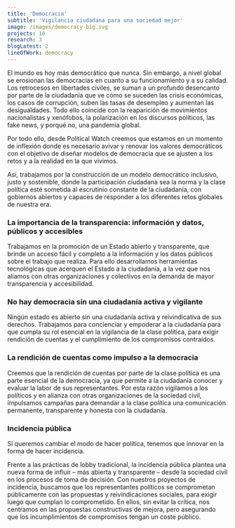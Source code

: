 ```yaml
---
title: 'Democracia'
subtitle: 'Vigilancia ciudadana para una sociedad mejor'
image: /images/democracy-big.svg
projects: 10
research: 3
blogLatest: 2
lineOfWork: democracy
---
```


<md-content>

El mundo es hoy más democrático que nunca. Sin embargo, a nivel global se erosionan las democracias en cuanto a su funcionamiento y a su calidad. Los retrocesos en libertades civiles, se suman a un profundo desencanto por parte de la ciudadanía que ve cómo se suceden las crisis económicas, los casos de corrupción, suben las tasas de desempleo y aumentan las desigualdades. Todo ello coincide con la reaparición de movimientos nacionalistas y xenófobos, la polarización en los discursos políticos, las fake news, y porqué no, una pandemia global.

Por todo ello, desde Political Watch creemos que estamos en un momento de inflexión donde es necesario avivar y renovar los valores democráticos con el objetivo de diseñar modelos de democracia que se ajusten a los retos y a la realidad en la que vivimos.

Así, trabajamos por la construcción de un modelo democrático inclusivo, justo y sostenible, donde la participación ciudadana sea la norma y la clase política esté sometida al escrutinio constante de la ciudadanía, con gobiernos abiertos y capaces de responder a los diferentes retos globales de nuestra era.

### La importancia de la transparencia: información y datos, públicos y accesibles

Trabajamos en la promoción de un Estado abierto y transparente, que brinde un acceso fácil y completo a la información y los datos públicos sobre el trabajo que realiza. Para ello desarrollamos herramientas tecnológicas que acerquen el Estado a la ciudadanía, a la vez que nos aliamos con otras organizaciones y colectivos en la demanda de mayor transparencia y accesibilidad.

### No hay democracia sin una ciudadanía activa y vigilante

Ningún estado es abierto sin una ciudadanía activa y reivindicativa de sus derechos. Trabajamos para concienciar y empoderar a la ciudadanía para que cumpla su rol esencial en la vigilancia de la clase política, para exigir rendición de cuentas y el cumplimiento de los compromisos contraídos.

### La rendición de cuentas como impulso a la democracia

Creemos que la rendición de cuentas por parte de la clase política es una parte esencial de la democracia, ya que permite a la ciudadanía conocer y evaluar la labor de sus representantes. Por esta razón vigilamos a los políticos y en alianza con otras organizaciones de la sociedad civil, impulsamos campañas para demandar a la clase política una comunicación permanente, transparente y honesta con la ciudadanía.

### Incidencia pública

Si queremos cambiar el modo de hacer política, tenemos que innovar en la forma de hacer incidencia.

Frente a las prácticas de lobby tradicional, la incidencia pública plantea una nueva forma de influir – más abierta y transparente – desde la sociedad civil en los procesos de toma de decisión. Con nuestros proyectos de incidencia, buscamos que los representantes políticos se comprometan públicamente con las propuestas y reivindicaciones sociales, para exigir luego que cumplan lo comprometido. En ellos, sin evitar la crítica, nos centramos en las propuestas constructivas de mejora, pero asegurando que los incumplimientos de compromisos tengan un coste público.

</md-content>

<projects
  title="Proyectos"
  subtitle="Plataformas ciudadanas, herramientas de monitoreo parlamentario y campañas de incidencia pública. Todo ello basado en tecnologías cívicas.">
</projects>

<research></research>

<blogLatest></blogLatest>
